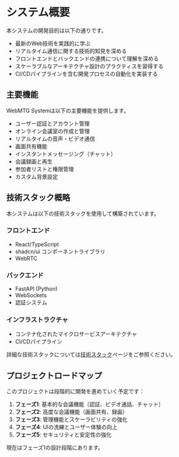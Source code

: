 # システム概要

本システムの開発目的は以下の通りです。

- 最新のWeb技術を実践的に学ぶ
- リアルタイム通信に関する技術的知見を深める
- フロントエンドとバックエンドの連携について理解を深める
- スケーラブルなアーキテクチャ設計のプラクティスを習得する
- CI/CDパイプラインを含む開発プロセスの自動化を実装する

## 主要機能

WebMTG Systemは以下の主要機能を提供します。

- ユーザー認証とアカウント管理
- オンライン会議室の作成と管理
- リアルタイムの音声・ビデオ通信
- 画面共有機能
- インスタントメッセージング（チャット）
- 会議録画と再生
- 参加者リストと権限管理
- カスタム背景設定

## 技術スタック概略

本システムは以下の技術スタックを使用して構築されています。

### フロントエンド

- React/TypeScript
- shadcn/ui コンポーネントライブラリ
- WebRTC

### バックエンド

- FastAPI (Python)
- WebSockets
- 認証システム

### インフラストラクチャ

- コンテナ化されたマイクロサービスアーキテクチャ
- CI/CDパイプライン

詳細な技術スタックについては[技術スタック](/tech-stack)ページをご参照ください。

## プロジェクトロードマップ

このプロジェクトは段階的に開発を進めていく予定です：

1. **フェーズ1**: 基本的な会議機能（認証、ビデオ通話、チャット）
2. **フェーズ2**: 高度な会議機能（画面共有、録画）
3. **フェーズ3**: 管理機能とスケーラビリティの強化
4. **フェーズ4**: UIの洗練とユーザー体験の向上
5. **フェーズ5**: セキュリティと安定性の強化

現在はフェーズ1の設計段階にあります。
